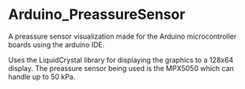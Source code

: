 # Arduino_PreassureSensor
A preassure sensor visualization made for the Arduino microcontroller boards using the arduino IDE.

Uses the LiquidCrystal library for displaying the graphics to a 128x64 display.
The preassure sensor being used is the MPX5050 which can handle up to 50 kPa.

